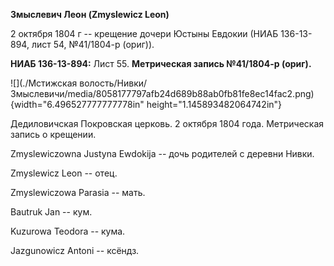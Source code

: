 **Змыслевич Леон (Zmyslewicz Leon)**

2 октября 1804 г -- крещение дочери Юстыны Евдокии (НИАБ 136-13-894,
лист 54, №41/1804-р (ориг)).

**НИАБ 136-13-894:** Лист 55. **Метрическая запись №41/1804-р (ориг).**

![](./Мстижская волость/Нивки/Змыслевичи/media/8058177797afb24d689b88ab0fb81fe8ec14fac2.png){width="6.496527777777778in"
height="1.145893482064742in"}

Дедиловичская Покровская церковь. 2 октября 1804 года. Метрическая
запись о крещении.

Zmyslewiczowna Justyna Ewdokija -- дочь родителей с деревни Нивки.

Zmyslewicz Leon -- отец.

Zmyslewiczowa Parasia -- мать.

Bautruk Jan -- кум.

Kuzurowa Teodora -- кума.

Jazgunowicz Antoni -- ксёндз.
